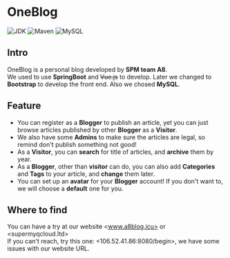 # OneBlog
![JDK](https://img.shields.io/badge/JDK-1.8-green.svg)
![Maven](https://img.shields.io/badge/Maven-3.3.1-green.svg)
![MySQL](https://img.shields.io/badge/MySQL-5.6.4-green.svg)

## Intro  
  OneBlog is a personal blog developed by **SPM team A8**.    
  We used to use **SpringBoot** and ~~Vue.js~~ to develop. Later we changed to **Bootstrap** to develop the front end. Also we chosed **MySQL**.  

## Feature
  - You can register as a **Blogger** to publish an article, yet you can just browse articles published by other **Blogger** as a **Visitor**.
  - We also have some **Admins** to make sure the articles are legal, so remind don't publish something not good!
  - As a **Visitor**, you can **search** for title of articles, and **archive** them by year.
  - As a **Blogger**, other than **visitor** can do, you can also add **Categories** and **Tags** to your article, and **change** them later.
  - You can set up an **avatar** for your **Blogger** account! If you don't want to, we will choose a **default** one for you.  

## Where to find
  You can have a try at our website <www.a8blog.icu> or <supermyqcloud.ltd>  
  If you can't reach, try this one: <106.52.41.86:8080/begin>, we have some issues with our website URL.  